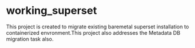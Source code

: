 # working_superset
This project is created to migrate existing baremetal superset installation to containerized envronment.This project also addresses the Metadata DB migration task also.
